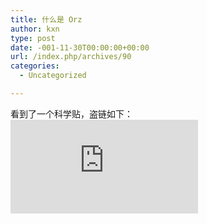 ```yaml
---
title: 什么是 Orz
author: kxn
type: post
date: -001-11-30T00:00:00+00:00
url: /index.php/archives/90
categories:
  - Uncategorized

---
```

看到了一个科学贴，盗链如下：  
![][1]

 [1]: http://bbs.thu.cn/att.php?s.90.1724.478.gif
